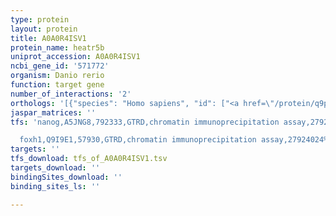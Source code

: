 ```yaml
---
type: protein
layout: protein
title: A0A0R4ISV1
protein_name: heatr5b
uniprot_accession: A0A0R4ISV1
ncbi_gene_id: '571772'
organism: Danio rerio
function: target gene
number_of_interactions: '2'
orthologs: '[{"species": "Homo sapiens", "id": ["<a href=\"/protein/q9p2d3\">Q9P2D3</a>"]}, {"species": "Mus musculus", "id": ["<a href=\"/protein/q8c547\">Q8C547</a>"]}, {"species": "Rattus norvegicus", "id": ["<a href=\"/protein/f1lst0\">F1LST0</a>"]}, {"species": "Drosophila melanogaster", "id": ["Q7KSW1"]}, {"species": "Caenorhabditis elegans", "id": ["<a href=\"/protein/o01485\">O01485</a>"]}]'
jaspar_matrices: ''
tfs: 'nanog,A5JNG8,792333,GTRD,chromatin immunoprecipitation assay,27924024%5Buid%5D,No

  foxh1,Q9I9E1,57930,GTRD,chromatin immunoprecipitation assay,27924024%5Buid%5D,No'
targets: ''
tfs_download: tfs_of_A0A0R4ISV1.tsv
targets_download: ''
bindingSites_download: ''
binding_sites_ls: ''

---
```

